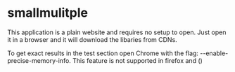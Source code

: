 # smallmulitple

This application is a plain website and requires no setup to open. Just open it in a browser and it will download the libaries from CDNs.

To get exact results in the test section open Chrome with the flag: --enable-precise-memory-info. This feature is not supported in firefox and ()